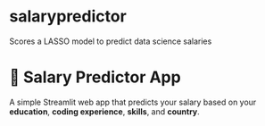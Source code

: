 # salarypredictor
Scores a LASSO model to predict data science salaries 
# 💼 Salary Predictor App

A simple Streamlit web app that predicts your salary based on your **education**, **coding experience**, **skills**, and **country**.

